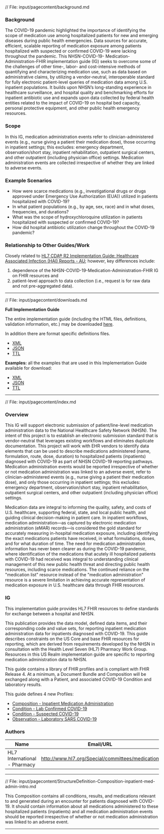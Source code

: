 // File: input/pagecontent/background.md

### Background
The COVID-19 pandemic highlighted the importance of identifying the scope of medication use among hospitalized patients for new and emerging diseases during public health emergencies. Data sources for accurate, efficient, scalable reporting of medication exposure among patients hospitalized with suspected or confirmed COVID-19 were lacking throughout the pandemic. This NHSN-COVID-19- Medication-Administration-FHIR implementation guide (IG) seeks to overcome some of the challenges of other time-, labor- and cost-intensive methods of quantifying and characterizing medication use, such as data based on administrative claims, by utilizing a vendor-neutral, interoperable standard for fully electronic patient-level queries of medication data among U.S. inpatient populations. It builds upon NHSN’s long-standing experience in healthcare surveillance, and hospital quality and benchmarking efforts for inpatient antibiotic use and expands upon data collected by federal health entities related to the impact of COVID-19 on hospital bed capacity, personal protective equipment, and other public health emergency resources.

### Scope
In this IG, medication administration events refer to clinician-administered events (e.g., nurse giving a patient their medication dose), those occurring in inpatient settings; this excludes: emergency department, observation/short stay, inpatient rehabilitation, outpatient surgical centers, and other outpatient (including physician office) settings. Medication administration events are collected irrespective of whether they are linked to adverse events.

### Example Scenarios
* How were scarce medications (e.g., investigational drugs or drugs approved under Emergency Use Authorization (EUA)) utilized in patients hospitalized with COVID-19? 
* In what patient populations (e.g., by age, sex, race) and in what doses, frequencies, and durations?
* What was the scope of hydroxychloroquine utilization in patients hospitalized with suspected or confirmed COVID-19?
* How did hospital antibiotic utilization change throughout the COVID-19 pandemic?

### Relationship to Other Guides/Work
Closely related to [HL7 CDA® R2 Implementation Guide: Healthcare Associated Infection (HAI) Reports - AU](https://www.hl7.org/implement/standards/product_brief.cfm?product_id=426); however, key differences include:
1. dependence of the NHSN-COVID-19-Medication-Administration-FHIR IG on FHIR resources and
2. patient-level approach to data collection (i.e., request is for raw data and not pre-aggregated data).

---

// File: input/pagecontent/downloads.md

**Full Implementation Guide**

The entire implementation guide (including the HTML files, definitions, validation information, etc.) may be downloaded [here](full-ig.zip).

In addition there are format specific definitions files.
* [XML](definitions.xml.zip)
* [JSON](definitions.json.zip)
* [TTL](definitions.ttl.zip)

**Examples:** all the examples that are used in this Implementation Guide available for download:
* [XML](examples.xml.zip)
* [JSON](examples.json.zip)
* [TTL](examples.ttl.zip)

---

// File: input/pagecontent/index.md

### Overview

This IG will support electronic submission of patient/line-level medication administration data to the National Healthcare Safety Network (NHSN). The intent of this project is to establish an electronic submission standard that is vendor-neutral that leverages existing workflows and eliminates duplicate documentation. This project will work with EHR vendors to identify data elements that can be used to describe medications administered (name, formulation, route, dose, duration) to hospitalized patients (inpatients) diagnosed with COVID-19 as part of NHSN COVID-19 reporting pathways. Medication administration events would be reported irrespective of whether or not medication administration was linked to an adverse event, refer to clinician-administered events (e.g., nurse giving a patient their medication dose), and only those occurring in inpatient settings; this excludes: emergency department, observation/short stay, inpatient rehabilitation, outpatient surgical centers, and other outpatient (including physician office) settings.

Medication data are integral to informing the quality, safety, and costs of U.S. healthcare, supporting federal, state, and local public health, and guiding clinical decision-making in patient care. In inpatient workflows, medication administration—as captured by electronic medication administration (eMAR) records—is considered the gold standard for accurately measuring in-hospital medication exposure, including identifying the exact medications patients have received, in what formulations, doses, and for what duration of time. The need for medication administration information has never been clearer as during the COVID-19 pandemic, where identification of the medications that acutely ill hospitalized patients with COVID-19 had received was integral to understanding clinical management of this new public health threat and directing public health resources, including scarce medications. The continued reliance on the "medication list" resource instead of the "medication administration" resource is a severe limitation in achieving accurate representation of medication exposure in U.S. healthcare data through FHIR resources.

### IG

This implementation guide provides HL7 FHIR resources to define standards for exchange between a hospital and NHSN. 

This publication provides the data model, defined data items, and their corresponding code and value sets, for reporting inpatient medication administration data for inpatients diagnosed with COVID-19. This guide describes constraints on the US Core and base FHIR resources for reporting, which are derived from requirements developed by the NHSN in consultation with the Health Level Seven (HL7) Pharmacy Work Group. Resources in this US Realm implementation guide are specific to reporting medication administration data to NHSN.

This guide contains a library of FHIR profiles and is compliant with FHIR Release 4. At a minimum, a Document Bundle and Composition will be exchanged along with a Patient, and associated COVID-19 Condition and laboratory results.

This guide defines 4 new Profiles:

* [Composition - Inpatient Medication Administration](StructureDefinition-Composition-inpatient-med-admin.html)
* [Condition - Lab Confirmed COVID-19](StructureDefinition-Condition-lab-confirmed-covid.html)
* [Condition - Suspected COVID-19](StructureDefinition-Condition-suspected-covid.html)
* [Observation - Laboratory SARS COVID-19](StructureDefinition-Observation-lab-sars-cov.html)



### Authors

<table>
<thead>
<tr>
<th>Name</th>
<th>Email/URL</th>
</tr>
</thead>
<tbody>
<tr>
<td>HL7 International - Pharmacy</td>
<td><a href="http://www.hl7.org/Special/committees/medication" target="_new">http://www.hl7.org/Special/committees/medication</a></td>
</tr>
</tbody>
</table>




---

// File: input/pagecontent/StructureDefinition-Composition-inpatient-med-admin-intro.md

This Composition contains all conditions, results, and medications relevant to and generated during an encounter for patients diagnosed with COVID-19. It should contain information about all medications administered to these hospitalized patients (inpatients) and all medication administration events should be reported irrespective of whether or not medication administration was linked to an adverse event.

---

